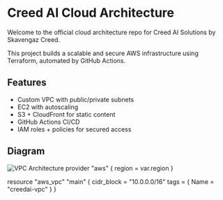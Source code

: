 # Creed AI Cloud Architecture

Welcome to the official cloud architecture repo for Creed AI Solutions by Skavengaz Creed.

This project builds a scalable and secure AWS infrastructure using Terraform, automated by GitHub Actions.

## Features
- Custom VPC with public/private subnets
- EC2 with autoscaling
- S3 + CloudFront for static content
- GitHub Actions CI/CD
- IAM roles + policies for secured access

## Diagram
![VPC Architecture](architecture/vpc-diagram.png)
provider "aws" {
  region = var.region
}

resource "aws_vpc" "main" {
  cidr_block = "10.0.0.0/16"
  tags = {
    Name = "creedai-vpc"
  }
}
